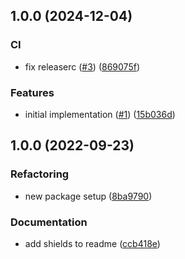 ## 1.0.0 (2024-12-04)


### CI

* fix releaserc ([#3](https://github.com/technology-studio/eslint-config-txo-package-typescript/issues/3)) ([869075f](https://github.com/technology-studio/eslint-config-txo-package-typescript/commit/869075fed93fc82a6698b32567b2111e5c082426))


### Features

* initial implementation ([#1](https://github.com/technology-studio/eslint-config-txo-package-typescript/issues/1)) ([15b036d](https://github.com/technology-studio/eslint-config-txo-package-typescript/commit/15b036dd78bd150ac8b48c5fcbfb2295aa270603))

## 1.0.0 (2022-09-23)


### Refactoring

* new package setup ([8ba9790](https://github.com/technology-studio/test-boilerplate-typescript/commit/8ba9790d43e1a53a0d39bcc268a23590e1e1fd9b))


### Documentation

* add shields to readme ([ccb418e](https://github.com/technology-studio/test-boilerplate-typescript/commit/ccb418ec82cb08860d2b5aa590d4e21ed7f145c2))
